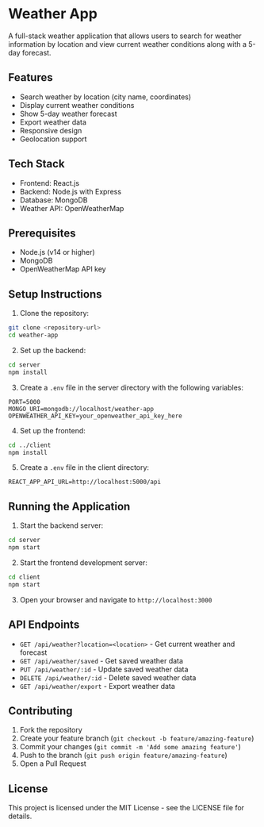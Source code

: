 # Weather App

A full-stack weather application that allows users to search for weather information by location and view current weather conditions along with a 5-day forecast.

## Features

- Search weather by location (city name, coordinates)
- Display current weather conditions
- Show 5-day weather forecast
- Export weather data
- Responsive design
- Geolocation support

## Tech Stack

- Frontend: React.js
- Backend: Node.js with Express
- Database: MongoDB
- Weather API: OpenWeatherMap

## Prerequisites

- Node.js (v14 or higher)
- MongoDB
- OpenWeatherMap API key

## Setup Instructions

1. Clone the repository:

```bash
git clone <repository-url>
cd weather-app
```

2. Set up the backend:

```bash
cd server
npm install
```

3. Create a `.env` file in the server directory with the following variables:

```
PORT=5000
MONGO_URI=mongodb://localhost/weather-app
OPENWEATHER_API_KEY=your_openweather_api_key_here
```

4. Set up the frontend:

```bash
cd ../client
npm install
```

5. Create a `.env` file in the client directory:

```
REACT_APP_API_URL=http://localhost:5000/api
```

## Running the Application

1. Start the backend server:

```bash
cd server
npm start
```

2. Start the frontend development server:

```bash
cd client
npm start
```

3. Open your browser and navigate to `http://localhost:3000`

## API Endpoints

- `GET /api/weather?location=<location>` - Get current weather and forecast
- `GET /api/weather/saved` - Get saved weather data
- `PUT /api/weather/:id` - Update saved weather data
- `DELETE /api/weather/:id` - Delete saved weather data
- `GET /api/weather/export` - Export weather data

## Contributing

1. Fork the repository
2. Create your feature branch (`git checkout -b feature/amazing-feature`)
3. Commit your changes (`git commit -m 'Add some amazing feature'`)
4. Push to the branch (`git push origin feature/amazing-feature`)
5. Open a Pull Request

## License

This project is licensed under the MIT License - see the LICENSE file for details.
